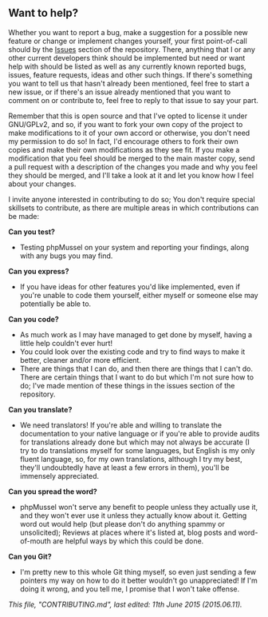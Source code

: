 ## **Want to help?**

Whether you want to report a bug, make a suggestion for a possible new feature or change or implement changes yourself, your first point-of-call should by the [Issues](https://github.com/Maikuolan/phpMussel/issues) section of the repository. There, anything that I or any other current developers think should be implemented but need or want help with should be listed as well as any currently known reported bugs, issues, feature requests, ideas and other such things. If there's something you want to tell us that hasn't already been mentioned, feel free to start a new issue, or if there's an issue already mentioned that you want to comment on or contribute to, feel free to reply to that issue to say your part.

Remember that this is open source and that I've opted to license it under GNU/GPLv2, and so, if you want to fork your own copy of the project to make modifications to it of your own accord or otherwise, you don't need my permission to do so! In fact, I'd encourage others to fork their own copies and make their own modifications as they see fit. If you make a modification that you feel should be merged to the main master copy, send a pull request with a description of the changes you made and why you feel they should be merged, and I'll take a look at it and let you know how I feel about your changes.

I invite anyone interested in contributing to do so; You don't require special skillsets to contribute, as there are multiple areas in which contributions can be made:

**Can you test?**
- Testing phpMussel on your system and reporting your findings, along with any bugs you may find.

**Can you express?**
- If you have ideas for other features you'd like implemented, even if you're unable to code them yourself, either myself or someone else may potentially be able to.

**Can you code?**
- As much work as I may have managed to get done by myself, having a little help couldn't ever hurt!
- You could look over the existing code and try to find ways to make it better, cleaner and/or more efficient.
- There are things that I can do, and then there are things that I can't do. There are certain things that I want to do but which I'm not sure how to do; I've made mention of these things in the issues section of the repository.

**Can you translate?**
- We need translators! If you're able and willing to translate the documentation to your native language or if you're able to provide audits for translations already done but which may not always be accurate (I try to do translations myself for some languages, but English is my only fluent language, so, for my own translations, although I try my best, they'll undoubtedly have at least a few errors in them), you'll be immensely appreciated.

**Can you spread the word?**
- phpMussel won't serve any benefit to people unless they actually use it, and they won't ever use it unless they actually know about it. Getting word out would help (but please don't do anything spammy or unsolicited); Reviews at places where it's listed at, blog posts and word-of-mouth are helpful ways by which this could be done.

**Can you Git?**
- I'm pretty new to this whole Git thing myself, so even just sending a few pointers my way on how to do it better wouldn't go unappreciated! If I'm doing it wrong, and you tell me, I promise that I won't take offense.

*This file, "CONTRIBUTING.md", last edited: 11th June 2015 (2015.06.11).*